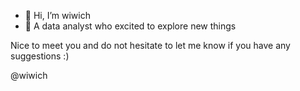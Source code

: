 - 👋 Hi, I’m wiwich
- 🌱 A data analyst who excited to explore new things

Nice to meet you and do not hesitate to let me know if you have any suggestions :)

@wiwich
